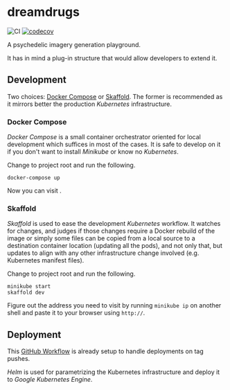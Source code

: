 # dreamdrugs

![CI](https://github.com/docwhite/dreamdrugs/workflows/CI/badge.svg)
[![codecov](https://codecov.io/gh/docwhite/dreamdrugs/branch/master/graph/badge.svg)](https://codecov.io/gh/docwhite/dreamdrugs)

A psychedelic imagery generation playground.

It has in mind a plug-in structure that would allow developers to extend it.

## Development

Two choices: [Docker Compose](https://docs.docker.com/compose/) or
[Skaffold](https://skaffold.dev). The former is recommended as it mirrors better the
production *Kubernetes* infrastructure.

### Docker Compose

*Docker Compose* is a small container orchestrator oriented for local development
which suffices in most of the cases. It is safe to develop on it if you don't want to
install *Minikube* or know no *Kubernetes*.

Change to project root and run the following.

```
docker-compose up
```

Now you can visit [](http://localhost).

### Skaffold

*Skaffold* is used to ease the development *Kubernetes* workflow. It watches for
changes, and judges if those changes require a Docker rebuild of the image or simply
some files can be copied from a local source to a destination container location
(updating all the pods), and not only that, but updates to align with any other
infrastructure change involved (e.g. Kubernetes manifest files).

Change to project root and run the following.

```
minikube start
skaffold dev
```

Figure out the address you need to visit by running `minikube ip` on another shell and
paste it to your browser using `http://`.

## Deployment

This [GitHub Workflow](.github/workflows/deploy.yml) is already setup to handle
deployments on tag pushes.

*Helm* is used for parametrizing the Kubernetes infrastructure and deploy it to *Google
Kubernetes Engine*.
